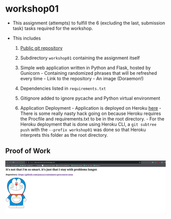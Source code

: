 # workshop01
- This assignment (attempts) to fulfill the 6 (excluding the last, submission task) tasks required for the workshop.
- This includes
		
    1. [Public git repository](https://github.com/jonzxz/containers-precourse-assn)
		
    1. Subdirectory `workshop01` containing the assignment itself
		
    1. Simple web application written in Python and Flask, hosted by Gunicorn
				- Containing randomized phrases that will be refreshed every time
				- Link to the repository
				- An image (Doraemon!)
		
    1. Dependencies listed in `requirements.txt`
		
    1. Gitignore added to ignore pycache and Python virtual environment
		
    1. Application Deployment
				- Application is deployed on Heroku [here](https://cdfs-precourse-assn.herokuapp.com/)
				- There is some really nasty hack going on because Heroku requires the Procfile and requirements.txt to be in the root directory.
					- For the Heroku deployment that is done using Heroku CLI, a `git subtree push` with the `--prefix workshop01` was done so that Heroku interprets this folder as the root directory.

## Proof of Work
![Proof of work](./images/proof-of-work.jpg)